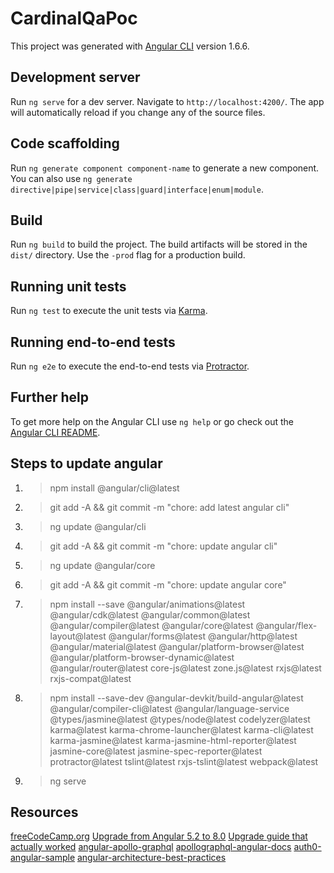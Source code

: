 # CardinalQaPoc

This project was generated with [Angular CLI](https://github.com/angular/angular-cli) version 1.6.6.

## Development server

Run `ng serve` for a dev server. Navigate to `http://localhost:4200/`. The app will automatically reload if you change any of the source files.

## Code scaffolding

Run `ng generate component component-name` to generate a new component. You can also use `ng generate directive|pipe|service|class|guard|interface|enum|module`.

## Build

Run `ng build` to build the project. The build artifacts will be stored in the `dist/` directory. Use the `-prod` flag for a production build.

## Running unit tests

Run `ng test` to execute the unit tests via [Karma](https://karma-runner.github.io).

## Running end-to-end tests

Run `ng e2e` to execute the end-to-end tests via [Protractor](http://www.protractortest.org/).

## Further help

To get more help on the Angular CLI use `ng help` or go check out the [Angular CLI README](https://github.com/angular/angular-cli/blob/master/README.md).

## Steps to update angular

1. > npm install @angular/cli@latest
1. > git add -A && git commit -m "chore: add latest angular cli"
1. > ng update @angular/cli
1. > git add -A && git commit -m "chore: update angular cli"
1. > ng update @angular/core
1. > git add -A && git commit -m "chore: update angular core"
1. > npm install --save @angular/animations@latest @angular/cdk@latest @angular/common@latest @angular/compiler@latest @angular/core@latest @angular/flex-layout@latest @angular/forms@latest @angular/http@latest @angular/material@latest @angular/platform-browser@latest @angular/platform-browser-dynamic@latest @angular/router@latest core-js@latest zone.js@latest rxjs@latest rxjs-compat@latest
1. > npm install --save-dev @angular-devkit/build-angular@latest @angular/compiler-cli@latest @angular/language-service @types/jasmine@latest @types/node@latest codelyzer@latest karma@latest karma-chrome-launcher@latest karma-cli@latest karma-jasmine@latest karma-jasmine-html-reporter@latest jasmine-core@latest jasmine-spec-reporter@latest protractor@latest tslint@latest rxjs-tslint@latest webpack@latest
1. > ng serve

## Resources

[freeCodeCamp.org](https://youtu.be/GbivbPy00FU)
[Upgrade from Angular 5.2 to 8.0](https://update.angular.io/#5.2:8.0)
[Upgrade guide that actually worked](https://dzone.com/articles/upgrade-to-angular-7-in-5-simple-steps-1)
[angular-apollo-graphql](https://g00glen00b.be/apollo-graphql-angular/)
[apollographql-angular-docs](https://www.apollographql.com/docs/angular/)
[auth0-angular-sample](https://github.com/auth0-samples/auth0-angular-samples/tree/master/01-Login/src/app)
[angular-architecture-best-practices](https://angular-academy.com/angular-architecture-best-practices/)
